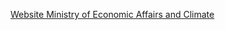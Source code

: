 [Website Ministry of Economic Affairs and Climate](https://www.rijksoverheid.nl/ministeries/ministerie-van-economische-zaken-en-klimaat)
